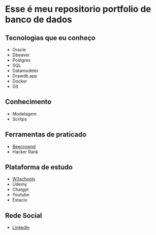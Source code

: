 # Esse é meu repositorio portfolio de banco de dados

## Tecnologias que eu conheço
- Oracle
- Dbeaver
- Postgres
- SQL
- Datamodeler
- Drawdb.app
- Docker
- Git

## Conhecimento
- Modelagem
- Scritps

## Ferramentas de praticado
- [Beecrownd](https://judge.beecrowd.com/)
- Hacker Rank

## Plataforma de estudo
- [W3schools](https://www.w3schools.com/sql/default.asp)
- Udemy
- Chatgpt
- Youtube
- Estacio

## Rede Social
- [Linkedin](https://www.linkedin.com/in/lu%C3%ADsa-de-gregori-a62739389/)